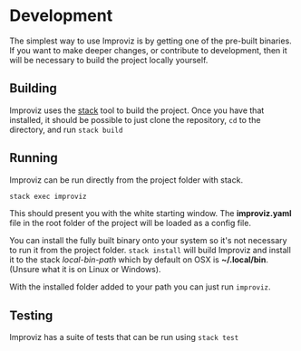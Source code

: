 # Development

The simplest way to use Improviz is by getting one of the pre-built binaries. If you want to make deeper changes, or contribute to development, then it will be necessary to build the project locally yourself.

## Building

Improviz uses the [stack](https://www.haskellstack.org/) tool to build the project. Once you have that installed, it should be possible to just clone the repository, `cd` to the directory, and run `stack build`

## Running

Improviz can be run directly from the project folder with stack.

```bash
stack exec improviz
```

This should present you with the white starting window. The **improviz.yaml** file in the root folder of the project will be loaded as a config file.

You can install the fully built binary onto your system so it's not necessary to run it from the project folder. `stack install` will build Improviz and install it to the stack _local-bin-path_ which by default on OSX is **~/.local/bin**. (Unsure what it is on Linux or Windows).

With the installed folder added to your path you can just run `improviz`.

## Testing

Improviz has a suite of tests that can be run using `stack test`
